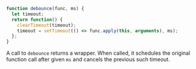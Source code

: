 ```js demo
function debounce(func, ms) {
  let timeout;
  return function() {
    clearTimeout(timeout);
    timeout = setTimeout(() => func.apply(this, arguments), ms);
  };
}

```

A call to `debounce` returns a wrapper. When called, it schedules the original function call after given `ms` and cancels the previous such timeout.

